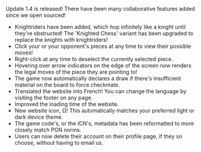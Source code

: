 Update 1.4 is released! There have been many collaborative features added since we open sourced!

- Knightriders have been added, which hop infinitely like a knight until they're obstructed! The 'Knighted Chess' variant has been upgraded to replace the knights with knightriders!
- Click your or your opponent's pieces at any time to view their possible moves!
- Right-click at any time to deselect the currently selected piece.
- Hovering over arrow indicators on the edge of the screen now renders the legal moves of the piece they are pointing to!
- The game now automatically declares a draw if there's insufficient material on the board to force checkmate.
- Translated the website into French! You can change the language by visiting the footer on any page.
- Improved the loading time of the website.
- New website icon, Ω! This automatically matches your preferred light or dark device theme.
- The game code's, or the ICN's, metadata has been reformatted to more closely match PGN norms.
- Users can now delete their account on their profile page, if they so choose, without having to email us.

